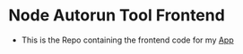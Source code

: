 # Node Autorun Tool Frontend
- This is the Repo containing the frontend code for my [App](https://github.com/DerDeathraven/NodeAutorunTool)
